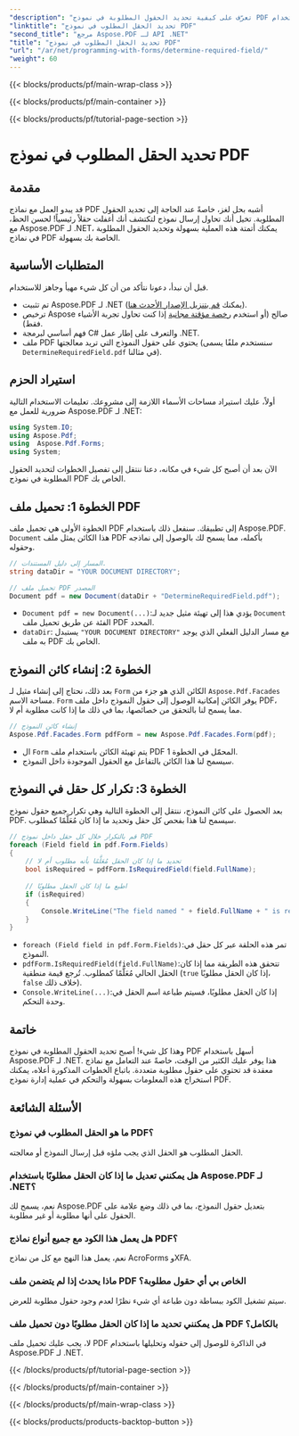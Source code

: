```yaml
---
"description": "تعرّف على كيفية تحديد الحقول المطلوبة في نموذج PDF باستخدام Aspose.PDF لـ .NET. يُبسّط دليلنا المُفصّل إدارة النماذج ويُحسّن سير عمل أتمتة PDF لديك."
"linktitle": "تحديد الحقل المطلوب في نموذج PDF"
"second_title": "مرجع Aspose.PDF لـ API .NET"
"title": "تحديد الحقل المطلوب في نموذج PDF"
"url": "/ar/net/programming-with-forms/determine-required-field/"
"weight": 60
---
```


{{< blocks/products/pf/main-wrap-class >}}

{{< blocks/products/pf/main-container >}}

{{< blocks/products/pf/tutorial-page-section >}}

# تحديد الحقل المطلوب في نموذج PDF

## مقدمة

قد يبدو العمل مع نماذج PDF أشبه بحل لغز، خاصةً عند الحاجة إلى تحديد الحقول المطلوبة. تخيل أنك تحاول إرسال نموذج لتكتشف أنك أغفلت حقلاً رئيسياً! لحسن الحظ، مع Aspose.PDF لـ .NET، يمكنك أتمتة هذه العملية بسهولة وتحديد الحقول المطلوبة في نماذج PDF الخاصة بك بسهولة. 

## المتطلبات الأساسية

قبل أن نبدأ، دعونا نتأكد من أن كل شيء مهيأ وجاهز للاستخدام.

- تم تثبيت Aspose.PDF لـ .NET (يمكنك [قم بتنزيل الإصدار الأحدث هنا](https://releases.aspose.com/pdf/net/)).
- ترخيص Aspose صالح (أو استخدم [رخصة مؤقتة مجانية](https://purchase.aspose.com/temporary-license/) إذا كنت تحاول تجربة الأشياء فقط).
- فهم أساسي لبرمجة C# والتعرف على إطار عمل .NET.
- ملف PDF يحتوي على حقول النموذج التي تريد معالجتها (سنستخدم ملفًا يسمى `DetermineRequiredField.pdf` في مثالنا).

## استيراد الحزم

أولاً، عليك استيراد مساحات الأسماء اللازمة إلى مشروعك. تعليمات الاستخدام التالية ضرورية للعمل مع Aspose.PDF لـ .NET:

```csharp
using System.IO;
using Aspose.Pdf;
using  Aspose.Pdf.Forms;
using System;
```

الآن بعد أن أصبح كل شيء في مكانه، دعنا ننتقل إلى تفصيل الخطوات لتحديد الحقول المطلوبة في نموذج PDF الخاص بك.

## الخطوة 1: تحميل ملف PDF

الخطوة الأولى هي تحميل ملف PDF إلى تطبيقك. سنفعل ذلك باستخدام Aspose.PDF. `Document` هذا الكائن يمثل ملف PDF بأكمله، مما يسمح لك بالوصول إلى نماذجه وحقوله.

```csharp
// المسار إلى دليل المستندات.
string dataDir = "YOUR DOCUMENT DIRECTORY";

// تحميل ملف PDF المصدر
Document pdf = new Document(dataDir + "DetermineRequiredField.pdf");
```

- `Document pdf = new Document(...)`:يؤدي هذا إلى تهيئة مثيل جديد لـ `Document` الفئة عن طريق تحميل ملف PDF المحدد.
- `dataDir`: يستبدل `"YOUR DOCUMENT DIRECTORY"` مع مسار الدليل الفعلي الذي يوجد به ملف PDF الخاص بك.

## الخطوة 2: إنشاء كائن النموذج

بعد ذلك، نحتاج إلى إنشاء مثيل لـ `Form` الكائن الذي هو جزء من `Aspose.Pdf.Facades` مساحة الاسم. `Form` يوفر الكائن إمكانية الوصول إلى حقول النموذج داخل ملف PDF، مما يسمح لنا بالتحقق من خصائصها، بما في ذلك ما إذا كانت مطلوبة أم لا.

```csharp
// إنشاء كائن النموذج
Aspose.Pdf.Facades.Form pdfForm = new Aspose.Pdf.Facades.Form(pdf);
```

- ال `Form` يتم تهيئة الكائن باستخدام ملف PDF المحمّل في الخطوة 1.
- سيسمح لنا هذا الكائن بالتفاعل مع الحقول الموجودة داخل النموذج.

## الخطوة 3: تكرار كل حقل في النموذج

بعد الحصول على كائن النموذج، ننتقل إلى الخطوة التالية وهي تكرار جميع حقول نموذج PDF. سيسمح لنا هذا بفحص كل حقل وتحديد ما إذا كان مُعَلَّمًا كمطلوب.

```csharp
// قم بالتكرار خلال كل حقل داخل نموذج PDF
foreach (Field field in pdf.Form.Fields)
{
    // تحديد ما إذا كان الحقل مُعَلَّمًا بأنه مطلوب أم لا
    bool isRequired = pdfForm.IsRequiredField(field.FullName);
    
    // اطبع ما إذا كان الحقل مطلوبًا
    if (isRequired)
    {
        Console.WriteLine("The field named " + field.FullName + " is required");
    }
}
```

- `foreach (Field field in pdf.Form.Fields)`:تمر هذه الحلقة عبر كل حقل في النموذج.
- `pdfForm.IsRequiredField(field.FullName)`:تتحقق هذه الطريقة مما إذا كان الحقل الحالي مُعَلَّمًا كمطلوب. تُرجع قيمة منطقية (`true` إذا كان الحقل مطلوبًا، `false` خلاف ذلك).
- `Console.WriteLine(...)`:إذا كان الحقل مطلوبًا، فسيتم طباعة اسم الحقل في وحدة التحكم.

## خاتمة

وهذا كل شيء! أصبح تحديد الحقول المطلوبة في نموذج PDF أسهل باستخدام Aspose.PDF لـ .NET. هذا يوفر عليك الكثير من الوقت، خاصةً عند التعامل مع نماذج معقدة قد تحتوي على حقول مطلوبة متعددة. باتباع الخطوات المذكورة أعلاه، يمكنك استخراج هذه المعلومات بسهولة والتحكم في عملية إدارة نموذج PDF.

## الأسئلة الشائعة

### ما هو الحقل المطلوب في نموذج PDF؟
الحقل المطلوب هو الحقل الذي يجب ملؤه قبل إرسال النموذج أو معالجته.

### هل يمكنني تعديل ما إذا كان الحقل مطلوبًا باستخدام Aspose.PDF لـ .NET؟
نعم، يسمح لك Aspose.PDF بتعديل حقول النموذج، بما في ذلك وضع علامة على الحقول على أنها مطلوبة أو غير مطلوبة.

### هل يعمل هذا الكود مع جميع أنواع نماذج PDF؟
نعم، يعمل هذا النهج مع كل من نماذج AcroForms وXFA.

### ماذا يحدث إذا لم يتضمن ملف PDF الخاص بي أي حقول مطلوبة؟
سيتم تشغيل الكود ببساطة دون طباعة أي شيء نظرًا لعدم وجود حقول مطلوبة للعرض.

### هل يمكنني تحديد ما إذا كان الحقل مطلوبًا دون تحميل ملف PDF بالكامل؟
لا، يجب عليك تحميل ملف PDF في الذاكرة للوصول إلى حقوله وتحليلها باستخدام Aspose.PDF لـ .NET.

{{< /blocks/products/pf/tutorial-page-section >}}

{{< /blocks/products/pf/main-container >}}

{{< /blocks/products/pf/main-wrap-class >}}

{{< blocks/products/products-backtop-button >}}